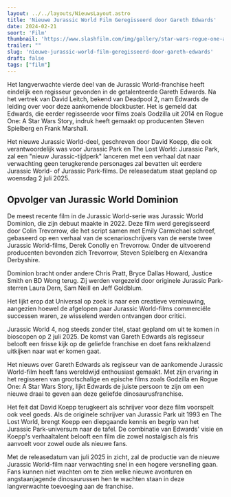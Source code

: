 ```yaml
---
layout: ../../layouts/NieuwsLayout.astro
title: 'Nieuwe Jurassic World Film Geregisseerd door Gareth Edwards'
date: 2024-02-21
soort: 'Film'
thumbnail: 'https://www.slashfilm.com/img/gallery/star-wars-rogue-one-and-the-creator-director-gareth-edwards-tapped-for-new-jurassic-world/intro-1708478868.jpg'
trailer: ""
slug: 'nieuwe-jurassic-world-film-geregisseerd-door-gareth-edwards'
draft: false
tags: ["film"]
---
```


Het langverwachte vierde deel van de Jurassic World-franchise heeft eindelijk een regisseur gevonden in de getalenteerde Gareth Edwards. Na het vertrek van David Leitch, bekend van Deadpool 2, nam Edwards de leiding over voor deze aankomende blockbuster. Het is gemeld dat Edwards, die eerder regisseerde voor films zoals Godzilla uit 2014 en Rogue One: A Star Wars Story, indruk heeft gemaakt op producenten Steven Spielberg en Frank Marshall.

Het nieuwe Jurassic World-deel, geschreven door David Koepp, die ook verantwoordelijk was voor Jurassic Park en The Lost World: Jurassic Park, zal een "nieuw Jurassic-tijdperk" lanceren met een verhaal dat naar verwachting geen terugkerende personages zal bevatten uit eerdere Jurassic World- of Jurassic Park-films. De releasedatum staat gepland op woensdag 2 juli 2025.

## Opvolger van Jurassic World Dominion

De meest recente film in de Jurassic World-serie was Jurassic World Dominion, die zijn debuut maakte in 2022. Deze film werd geregisseerd door Colin Trevorrow, die het script samen met Emily Carmichael schreef, gebaseerd op een verhaal van de scenarioschrijvers van de eerste twee Jurassic World-films, Derek Conolly en Trevorrow. Onder de uitvoerend producenten bevonden zich Trevorrow, Steven Spielberg en Alexandra Derbyshire.

Dominion bracht onder andere Chris Pratt, Bryce Dallas Howard, Justice Smith en BD Wong terug. Zij werden vergezeld door originele Jurassic Park-sterren Laura Dern, Sam Neill en Jeff Goldblum.

Het lijkt erop dat Universal op zoek is naar een creatieve vernieuwing, aangezien hoewel de afgelopen paar Jurassic World-films commerciële successen waren, ze wisselend werden ontvangen door critici.

Jurassic World 4, nog steeds zonder titel, staat gepland om uit te komen in bioscopen op 2 juli 2025. De komst van Gareth Edwards als regisseur belooft een frisse kijk op de geliefde franchise en doet fans reikhalzend uitkijken naar wat er komen gaat.

Het nieuws over Gareth Edwards als regisseur van de aankomende Jurassic World-film heeft fans wereldwijd enthousiast gemaakt. Met zijn ervaring in het regisseren van grootschalige en epische films zoals Godzilla en Rogue One: A Star Wars Story, lijkt Edwards de juiste persoon te zijn om een nieuwe draai te geven aan deze geliefde dinosaurusfranchise.

Het feit dat David Koepp terugkeert als schrijver voor deze film voorspelt ook veel goeds. Als de originele schrijver van Jurassic Park uit 1993 en The Lost World, brengt Koepp een diepgaande kennis en begrip van het Jurassic Park-universum naar de tafel. De combinatie van Edwards' visie en Koepp's verhaaltalent belooft een film die zowel nostalgisch als fris aanvoelt voor zowel oude als nieuwe fans.

Met de releasedatum van juli 2025 in zicht, zal de productie van de nieuwe Jurassic World-film naar verwachting snel in een hogere versnelling gaan. Fans kunnen niet wachten om te zien welke nieuwe avonturen en angstaanjagende dinosaurussen hen te wachten staan in deze langverwachte toevoeging aan de franchise.
